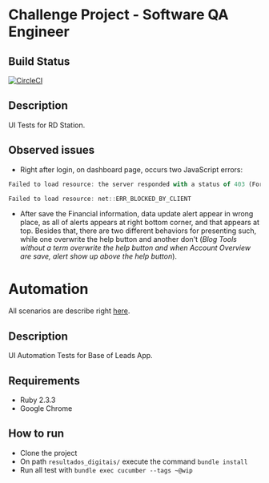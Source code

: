 # Challenge Project - Software QA Engineer

## Build Status

[![CircleCI](https://circleci.com/gh/vhsantos26/resultados_digitais.svg?style=shield&circle-token=426eec69a01e4ff52018e7d76474e03255ba349a)](https://circleci.com/gh/vhsantos26/resultados_digitais)

## Description

UI Tests for RD Station.

## Observed issues

* Right after login, on dashboard page, occurs two JavaScript errors:

```javascript
Failed to load resource: the server responded with a status of 403 (Forbidden)
```
```javascript
Failed to load resource: net::ERR_BLOCKED_BY_CLIENT
```

* After save the Financial information, data update alert appear in wrong place, as all of alerts appears at right bottom corner, and that appears at top. Besides that, there are two different behaviors for presenting such, while one overwrite the help button and another don't (*Blog Tools without a term overwrite the help button and when Account Overview are save, alert show up above the help button*).

# Automation

All scenarios are describe right [here](https://github.com/vhsantos26/resultados_digitais/blob/master/features/specifications/connect/base_of_leads.feature).

## Description

UI Automation Tests for Base of Leads App.

## Requirements

- Ruby 2.3.3
- Google Chrome

## How to run

- Clone the project
- On path `resultados_digitais/` execute the command `bundle install`
- Run all test with `bundle exec cucumber --tags ~@wip`
